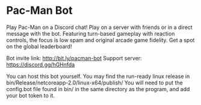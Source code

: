 # Pac-Man Bot
Play Pac-Man on a Discord chat! Play on a server with friends or in a direct message with the bot. Featuring turn-based gameplay with reaction controls, the focus is low spam and original arcade game fidelity. Get a spot on the global leaderboard!

Bot invite link: http://bit.ly/pacman-bot
Support server: https://discord.gg/hGHnfda


You can host this bot yourself. You may find the run-ready linux release in bin/Release/netcoreapp-2.0/linux-x64/publish/
You will need to put the config.bot file found in bin/ in the same directory as the program, and add your bot token to it.
